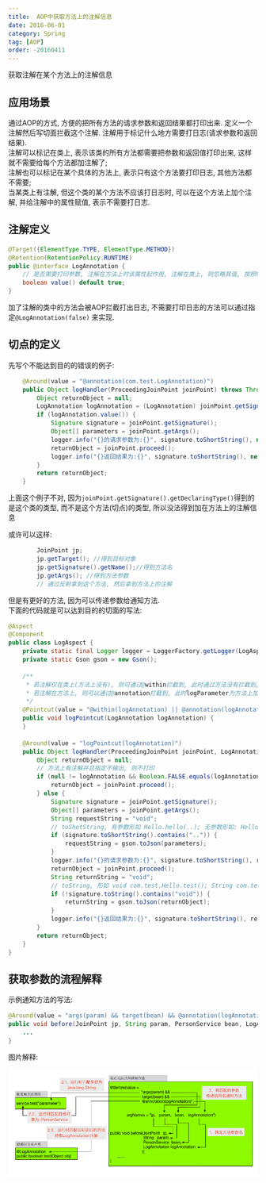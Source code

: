 ```yaml
---
title:  AOP中获取方法上的注解信息
date: 2016-06-01
category: Spring
tag: [AOP]
order: -20160411
---
```


获取注解在某个方法上的注解信息


## 应用场景

通过AOP的方式, 方便的把所有方法的请求参数和返回结果都打印出来. 定义一个注解然后写切面拦截这个注解. 注解用于标记什么地方需要打日志(请求参数和返回结果).  
注解可以标记在类上, 表示该类的所有方法都需要把参数和返回值打印出来, 这样就不需要给每个方法都加注解了;  
注解也可以标记在某个具体的方法上, 表示只有这个方法要打印日志, 其他方法都不需要;  
当某类上有注解, 但这个类的某个方法不应该打日志时, 可以在这个方法上加个注解, 并给注解中的属性赋值, 表示不需要打日志.

## 注解定义

```java
@Target({ElementType.TYPE, ElementType.METHOD})
@Retention(RetentionPolicy.RUNTIME)
public @interface LogAnnotation {
    // 是否需要打印参数, 注解在方法上时该属性起作用, 注解在类上, 则忽略其值, 按照true来处理
    boolean value() default true;
}
```

加了注解的类中的方法会被AOP拦截打出日志, 不需要打印日志的方法可以通过指定`@LogAnnotation(false)` 来实现.

## 切点的定义

先写个不能达到目的的错误的例子:

```java
    @Around(value = "@annotation(com.test.LogAnnotation)")
    public Object logHandler(ProceedingJoinPoint joinPoint) throws Throwable {
        Object returnObject = null;
        LogAnnotation logAnnotation = (LogAnnotation) joinPoint.getSignature().getDeclaringType().getAnnotation(LogAnnotation.class);  
        if (logAnnotation.value()) {  
            Signature signature = joinPoint.getSignature();               // 获取切点处的方法签名
            Object[] parameters = joinPoint.getArgs();                    // 获取切点的传入参数
            logger.info("{}的请求参数为:{}", signature.toShortString(), new Gson().toJson(parameters));
            returnObject = joinPoint.proceed();
            logger.info("{}返回结果为:{}", signature.toShortString(), new Gson().toJson(returnObject));
        }
        return returnObject;
    }
```

上面这个例子不对, 因为`joinPoint.getSignature().getDeclaringType()`得到的是这个类的类型, 而不是这个方法(切点)的类型, 所以没法得到加在方法上的注解信息

或许可以这样:

```java
        JoinPoint jp;
        jp.getTarget(); //得到目标对象
        jp.getSignature().getName();//得到方法名
        jp.getArgs(); //得到方法参数
        // 通过反射拿到这个方法, 然后拿到方法上的注解
```

但是有更好的方法, 因为可以传递参数给通知方法.  
下面的代码就是可以达到目的的切面的写法:

```java
@Aspect
@Component
public class LogAspect {
    private static final Logger logger = LoggerFactory.getLogger(LogAspect.class);
    private static Gson gson = new Gson();

    /**
     * 若注解仅在类上(方法上没有), 则可通过@within拦截到, 此时通过方法没有拦截到, logParameter为null
     * 若注解在方法上, 则可以通过@annotation拦截到, 此时logParameter为方法上加的注解
     */
    @Pointcut(value = "@within(logAnnotation) || @annotation(logAnnotation)", argNames = "logAnnotation")
    public void logPointcut(LogAnnotation logAnnotation) {
    }

    @Around(value = "logPointcut(logAnnotation)")
    public Object logHandler(ProceedingJoinPoint joinPoint, LogAnnotation logAnnotation) throws Throwable {
        Object returnObject = null;
        // 方法上有注解并且指定不输出, 则不打印
        if (null != logAnnotation && Boolean.FALSE.equals(logAnnotation.value())) {
            returnObject = joinPoint.proceed();
        } else {
            Signature signature = joinPoint.getSignature();               // 获取切点处的方法签名
            Object[] parameters = joinPoint.getArgs();                    // 获取切点的传入参数
            String requestString = "void";
            // toShotString, 有参数形如 Hello.hello(..); 无参数形如: Hello.hello()
            if (signature.toShortString().contains("..")) {
                requestString = gson.toJson(parameters);
            }
            logger.info("{}的请求参数为:{}", signature.toShortString(), requestString);
            returnObject = joinPoint.proceed();
            String returnString = "void";
            // toString, 形如 void com.test.Hello.test(); String com.test.Hello.hello(String)
            if (!signature.toString().contains("void")) {
                returnString = gson.toJson(returnObject);
            }
            logger.info("{}返回结果为:{}", signature.toShortString(), returnString);
        }
        return returnObject;
    }
}
```

## 获取参数的流程解释


示例通知方法的写法:

```java
@Around(value = "args(param) && target(bean) && @annotation(logAnnotation)", argNames = "jp, param, bean, logAnnotation")
public void before(JoinPoint jp, String param, PersonService bean, LogAnnotation logAnnotation) {  
    ...
}
```

图片解释:

![获取通知参数流程](./img/joinPoint.png)

